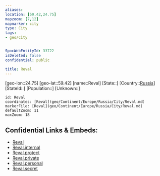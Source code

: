 ```yaml
---
aliases: 
location: [59.42,24.75]
mapzoom: [7,12] 
mapmarker: city 
type: City
tags:
- geo/City


SpocWebEntityId: 33722
isDeleted: false
confidential: public

title: Reval
---
```

[geo-lon::24.75]
[geo-lat::59.42]
[name::Reval]
[State::]
[Country::[Russia](geo/Continent/Europe/Russia.md)]
[StateId::]
[Population::]
[Unknown::]


```leaflet
id: Reval
coordinates: [Reval](geo/Continent/Europe/Russia/City/Reval.md)
markerFile: [Reval](geo/Continent/Europe/Russia/City/Reval.md)
defaultZoom: 11 
maxZoom: 18
```


## Confidential Links & Embeds: 
- [Reval](../../../../../../_public/geo/Continent/Europe/Russia/City/Reval.md) 
- [Reval.internal](../../../../../../_internal/geo/Continent/Europe/Russia/City/Reval.internal.md) 
- [Reval.protect](../../../../../../_protect/geo/Continent/Europe/Russia/City/Reval.protect.md) 
- [Reval.private](../../../../../../_private/geo/Continent/Europe/Russia/City/Reval.private.md) 
- [Reval.personal](../../../../../../_personal/geo/Continent/Europe/Russia/City/Reval.personal.md) 
- [Reval.secret](../../../../../../_secret/geo/Continent/Europe/Russia/City/Reval.secret.md) 
